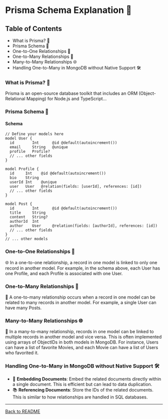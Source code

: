 # Prisma Schema Explanation 📘

## Table of Contents
- What is Prisma? 🌟
- Prisma Schema 📄
- One-to-One Relationships 🧩
- One-to-Many Relationships 🌳
- Many-to-Many Relationships 🌐
- Handling One-to-Many in MongoDB without Native Support 🛠️

### What is Prisma? 🌟
Prisma is an open-source database toolkit that includes an ORM (Object-Relational Mapping) for Node.js and TypeScript...

### Prisma Schema 📄
#### Schema
```prisma
// Define your models here
model User {
  id        Int      @id @default(autoincrement())
  email     String   @unique
  profile   Profile?
  // ... other fields
}

model Profile {
  id     Int    @id @default(autoincrement())
  bio    String
  userId Int    @unique
  user   User   @relation(fields: [userId], references: [id])
  // ... other fields
}

model Post {
  id        Int      @id @default(autoincrement())
  title     String
  content   String?
  authorId  Int
  author    User     @relation(fields: [authorId], references: [id])
  // ... other fields
}
// ... other models
```
### One-to-One Relationships 🧩
🌐 In a one-to-one relationship, a record in one model is linked to only one record in another model. For example, in the schema above, each User has one Profile, and each Profile is associated with one User.

### One-to-Many Relationships 🌳
🚀 A one-to-many relationship occurs when a record in one model can be related to many records in another model. For example, a single User can have many Posts.

### Many-to-Many Relationships 🌐
💫 In a many-to-many relationship, records in one model can be linked to multiple records in another model and vice versa. This is often implemented using arrays of ObjectIDs in both models in MongoDB. For instance, Users can have a list of favorite Movies, and each Movie can have a list of Users who favorited it.

### Handling One-to-Many in MongoDB without Native Support 🛠️
- 🌟 **Embedding Documents**: Embed the related documents directly within a single document. This is efficient but can lead to data duplication.
- 📚 **Referencing Documents**: Store the IDs of the related documents. This is similar to how relationships are handled in SQL databases.

---

[Back to README](#prisma-schema-explanation-📘)


